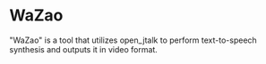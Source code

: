 # WaZao
"WaZao" is a tool that utilizes open_jtalk to perform text-to-speech synthesis and outputs it in video format.
